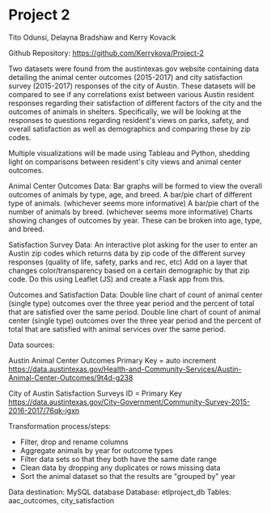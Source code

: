 # Project 2

Tito Odunsi, Delayna Bradshaw and Kerry Kovacik

Github Repository: https://github.com/Kerrykova/Project-2

Two datasets were found from the austintexas.gov website containing data detailing the animal center outcomes (2015-2017) and city satisfaction survey (2015-2017) responses of the city of Austin. These datasets will be compared to see if any correlations exist between various Austin resident responses regarding their satisfaction of different factors of the city and the outcomes of animals in shelters. Specifically, we will be looking at the responses to questions regarding resident's views on parks, safety, and overall satisfaction as well as demographics and comparing these by zip codes.

Multiple visualizations will be made using Tableau and Python, shedding light on comparisons between resident's city views and animal center outcomes. 

   Animal Center Outcomes Data:
    Bar graphs will be formed to view the overall outcomes of animals by type, age, and breed. 
    A bar/pie chart of different type of animals. (whichever seems more informative)
    A bar/pie chart of the number of animals by breed. (whichever seems more informative)
    Charts showing changes of outcomes by year. These can be broken into age, type, and breed.

   Satisfaction Survey Data:
    An interactive plot asking for the user to enter an Austin zip codes which returns data by zip code of the different survey responses (quality of life, safety, parks and rec, etc)
        Add on a layer that changes color/transparency based on a certain demographic by that zip code. 
                Do this using Leaflet (JS) and create a Flask app from this. 

   Outcomes and Satisfaction Data:
    Double line chart of count of animal center (single type) outcomes over the three year period and the percent of total that are satisfied over the same period.
    Double line chart of count of animal center (single type) outcomes over the three year period and the percent of total that are satisfied with animal services over the same period.

    

Data sources: 

Austin Animal Center Outcomes
Primary Key = auto increment
https://data.austintexas.gov/Health-and-Community-Services/Austin-Animal-Center-Outcomes/9t4d-g238

City of Austin Satisfaction Surveys
ID = Primary Key
https://data.austintexas.gov/City-Government/Community-Survey-2015-2016-2017/76qk-igxn

Transformation process/steps: 
* Filter, drop and rename columns
* Aggregate animals by year for outcome types
* Filter data sets so that they both have the same date range
* Clean data by dropping any duplicates or rows missing data
* Sort the animal dataset so that the results are "grouped by" year

Data destination: 
MySQL database
Database: etlproject_db
Tables: aac_outcomes, city_satisfaction